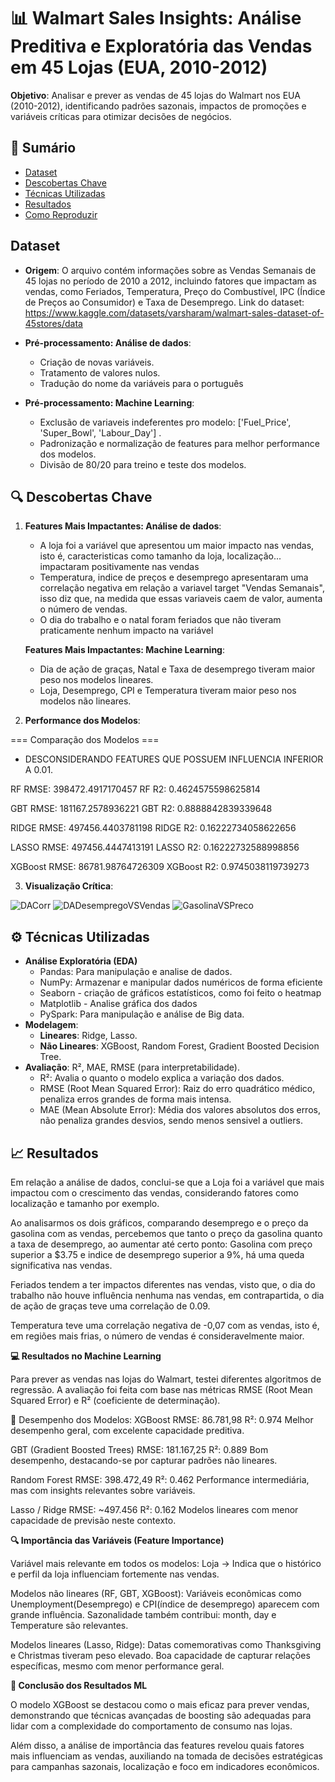 # 📊 Walmart Sales Insights: Análise Preditiva e Exploratória das Vendas em 45 Lojas (EUA, 2010-2012)

**Objetivo**: Analisar e prever as vendas de 45 lojas do Walmart nos EUA (2010-2012), identificando padrões sazonais, impactos de promoções e variáveis críticas para otimizar decisões de negócios.

## 📌 Sumário
- [Dataset](#dataset)
- [Descobertas Chave](#-descobertas-chave)
- [Técnicas Utilizadas](#-técnicas-utilizadas)
- [Resultados](#-resultados)
- [Como Reproduzir](#-como-reproduzir)

## Dataset
- **Origem**: O arquivo contém informações sobre as Vendas Semanais de 45 lojas no período de 2010 a 2012, incluindo fatores que impactam as vendas, como Feriados, Temperatura, Preço do Combustível, IPC (Índice de Preços ao Consumidor) e Taxa de Desemprego. Link do dataset: https://www.kaggle.com/datasets/varsharam/walmart-sales-dataset-of-45stores/data
- **Pré-processamento: Análise de dados**:
  - Criação de novas variáveis.
  - Tratamento de valores nulos.
  - Tradução do nome da variáveis para o português
    
- **Pré-processamento: Machine Learning**:
  - Exclusão de variaveis indeferentes pro modelo: ['Fuel_Price', 'Super_Bowl', 'Labour_Day'] .
  - Padronização e normalização de features para melhor performance dos modelos.
  - Divisão de 80/20 para treino e teste dos modelos.

## 🔍 Descobertas Chave
1. **Features Mais Impactantes: Análise de dados**:
   - A loja foi a variável que apresentou um maior impacto nas vendas, isto é, caracteristicas como
     tamanho da loja, localização... impactaram positivamente nas vendas
   - Temperatura, indice de preços e desemprego apresentaram uma correlação negativa em relação a variavel
     target "Vendas Semanais", isso diz que, na medida que essas variaveis caem de valor, aumenta o número
     de vendas.
   - O dia do trabalho e o natal foram feriados que não tiveram praticamente nenhum impacto na variável
     
   **Features Mais Impactantes: Machine Learning**:
   - Dia de ação de graças, Natal e Taxa de desemprego tiveram maior peso nos modelos lineares.
   - Loja, Desemprego, CPI e Temperatura tiveram maior peso nos modelos não lineares.
  

3. **Performance dos Modelos**:

=== Comparação dos Modelos ===
- DESCONSIDERANDO FEATURES QUE POSSUEM INFLUENCIA INFERIOR A 0.01.

RF RMSE: 398472.4917170457
RF R2: 0.4624575598625814

GBT RMSE: 181167.2578936221
GBT R2: 0.8888842839339648

RIDGE RMSE: 497456.4403781198
RIDGE R2: 0.16222734058622656

LASSO RMSE: 497456.4447413191
LASSO R2: 0.16222732588998856

XGBoost RMSE: 86781.98764726309
XGBoost R2: 0.9745038119739273

3. **Visualização Crítica**:


![DACorr](https://github.com/user-attachments/assets/1282b638-8bc4-408c-9f51-151dd585a606)
![DADesempregoVSVendas](https://github.com/user-attachments/assets/ed497011-ca3a-4bf7-9bb5-742ecdffd19c)
![GasolinaVSPreco](https://github.com/user-attachments/assets/99252289-80f4-43b0-8f39-09f753531693)



## ⚙️ Técnicas Utilizadas
- **Análise Exploratória (EDA)**
   - Pandas: Para manipulação e analise de dados.
   - NumPy: Armazenar e manipular dados numéricos de forma eficiente
   - Seaborn - criação de gráficos estatísticos, como foi feito o heatmap
   - Matplotlib - Analise gráfica dos dados
   - PySpark: Para manipulação e análise de Big data.
- **Modelagem**:
  - **Lineares**: Ridge, Lasso.
  - **Não Lineares**: XGBoost, Random Forest, Gradient Boosted Decision Tree.
- **Avaliação**: R², MAE, RMSE (para interpretabilidade).
  - R²: Avalia o quanto o modelo explica a variação dos dados.
  - RMSE (Root Mean Squared Error): Raiz do erro quadrático médico, penaliza erros grandes de forma mais intensa.
  - MAE (Mean Absolute Error): Média dos valores absolutos dos erros, não penaliza grandes desvios, sendo menos sensivel a outliers.

## 📈 Resultados
Em relação a análise de dados, conclui-se que a Loja foi a variável que mais impactou com o crescimento das vendas, considerando fatores
como localização e tamanho por exemplo.

Ao analisarmos os dois gráficos, comparando desemprego e o preço da gasolina com as vendas, percebemos que tanto o preço da gasolina
quanto a taxa de desemprego, ao aumentar até certo ponto: Gasolina com preço superior a $3.75 e indice de desemprego superior a 9%, há uma queda
significativa nas vendas.

Feriados tendem a ter impactos diferentes nas vendas, visto que, o dia do trabalho não houve influência nenhuma nas vendas, em contrapartida, o dia de ação
de graças teve uma correlação de 0.09.

Temperatura teve uma correlação negativa de -0,07 com as vendas, isto é, em regiões mais frias, o número de vendas é consideravelmente maior.

**💻 Resultados no Machine Learning**

Para prever as vendas nas lojas do Walmart, testei diferentes algoritmos de regressão. A avaliação foi feita com base nas métricas RMSE (Root Mean Squared Error) e R² (coeficiente de determinação).

🔹 Desempenho dos Modelos:
XGBoost
RMSE: 86.781,98
R²: 0.974
Melhor desempenho geral, com excelente capacidade preditiva.

GBT (Gradient Boosted Trees)
RMSE: 181.167,25
R²: 0.889
Bom desempenho, destacando-se por capturar padrões não lineares.

Random Forest
RMSE: 398.472,49
R²: 0.462
Performance intermediária, mas com insights relevantes sobre variáveis.

Lasso / Ridge
RMSE: ~497.456
R²: 0.162
Modelos lineares com menor capacidade de previsão neste contexto.

**🔍 Importância das Variáveis (Feature Importance)**

Variável mais relevante em todos os modelos: Loja
→ Indica que o histórico e perfil da loja influenciam fortemente nas vendas.

Modelos não lineares (RF, GBT, XGBoost):
Variáveis econômicas como Unemployment(Desemprego) e CPI(índice de desemprego) aparecem com grande influência.
Sazonalidade também contribui: month, day e Temperature são relevantes.

Modelos lineares (Lasso, Ridge):
Datas comemorativas como Thanksgiving e Christmas tiveram peso elevado.
Boa capacidade de capturar relações específicas, mesmo com menor performance geral.

**🎯 Conclusão dos Resultados ML**

O modelo XGBoost se destacou como o mais eficaz para prever vendas, demonstrando que técnicas avançadas de boosting são adequadas para lidar com a complexidade do comportamento de consumo nas lojas.

Além disso, a análise de importância das features revelou quais fatores mais influenciam as vendas, auxiliando na tomada de decisões estratégicas para campanhas sazonais, localização e foco em indicadores econômicos.
